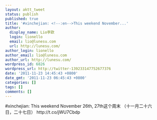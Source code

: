 ```yaml
---
layout: aktt_tweet
status: publish
published: true
title: '#xinchejian: <!--:en-->This weekend November...'
author:
  display_name: Lio李欧
  login: lionello
  email: lio@lunesu.com
  url: http://lunesu.com/
author_login: lionello
author_email: lio@lunesu.com
author_url: http://lunesu.com/
wordpress_id: 6826
wordpress_url: http://twitter-139233147752677376
date: '2011-11-23 14:45:43 +0800'
date_gmt: '2011-11-23 06:45:43 +0800'
categories: []
tags: []
comments: []
---
```

<p>#xinchejian: <!--:en-->This weekend November 26th, 27th<!--:--><!--:zh-->这个周末 （十一月二十六日，二十七日）<!--:--> http:&#47;&#47;t.co&#47;jWU7Cbdp</p>
